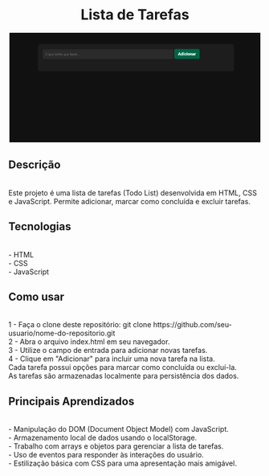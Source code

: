 <div align="center">
  <h1>Lista de Tarefas</h1>
  <img src="./todoListLocalStorage.gif" width="500" >
</div>
<div align="left">
<h2>Descrição</h2>
 <br>Este projeto é uma lista de tarefas (Todo List) desenvolvida em HTML, CSS e JavaScript. Permite adicionar, marcar como concluída e excluir tarefas.

<h2>Tecnologias</h2>
  <br>- HTML
  <br>- CSS
  <br>- JavaScript
<h2>Como usar</h2>
  <br>1 - Faça o clone deste repositório: git clone https://github.com/seu-usuario/nome-do-repositorio.git
  <br>2 - Abra o arquivo index.html em seu navegador.
  <br>3 - Utilize o campo de entrada para adicionar novas tarefas.
  <br>4 - Clique em "Adicionar" para incluir uma nova tarefa na lista.
  <br>Cada tarefa possui opções para marcar como concluída ou excluí-la.
  <br>As tarefas são armazenadas localmente para persistência dos dados.
<h2>Principais Aprendizados</h2>
 <br>- Manipulação do DOM (Document Object Model) com JavaScript.
 <br>- Armazenamento local de dados usando o localStorage.
 <br>- Trabalho com arrays e objetos para gerenciar a lista de tarefas.
 <br>- Uso de eventos para responder às interações do usuário.
 <br>- Estilização básica com CSS para uma apresentação mais amigável.
</div>
